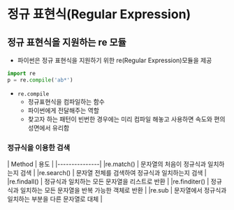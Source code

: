 
# 정규 표현식(Regular Expression)

## 정규 표현식을 지원하는 re 모듈

- 파이썬은 정규 표현식을 지원하기 위한 re(Regular Expression)모듈을 제공

```python
import re
p = re.compile('ab*')
```

- `re.compile`
    - 정규표현식을 컴파일하는 함수
    - 파이썬에게 전달해주는 역할 
    - 찾고자 하는 패턴이 빈번한 경우에는 미리 컴파일 해놓고 사용하면 속도와 편의성면에서 유리함

### 정규식을 이용한 검색

| Method | 용도 |
|---------------|
|re.match() | 문자열의 처음이 정규식과 일치하는지 검색 |
|re.search() | 문자열 전체를 검색하여 정규식과 일치하는지 검색 |
|re.findall() | 정규식과 일치하는 모든 문자열을 리스트로 반환 |
|re.finditer() | 정규식과 일치하는 모든 문자열을 반복 가능한 객체로 반환 |
|re.sub         | 문자열에서 정규식과 일치하는 부분을 다른 문자열로 대체 |
